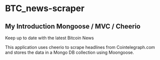 # BTC_news-scraper
## My Introduction Mongoose / MVC / Cheerio

Keep up to date with the latest Bitcoin News

This application uses cheerio to scrape headlines from Cointelegraph.com and stores the data in a Mongo DB collection using Moongoose.
